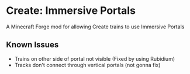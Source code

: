 # Create: Immersive Portals
 A Minecraft Forge mod for allowing Create trains to use Immersive Portals

## Known Issues
 * Trains on other side of portal not visible (Fixed by using Rubidium)
 * Tracks don't connect through vertical portals (not gonna fix)